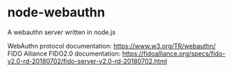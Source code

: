 # node-webauthn
A webauthn server written in node.js

WebAuthn protocol documentation: https://www.w3.org/TR/webauthn/
FIDO Alliance FIDO2.0 documentation: https://fidoalliance.org/specs/fido-v2.0-rd-20180702/fido-server-v2.0-rd-20180702.html

